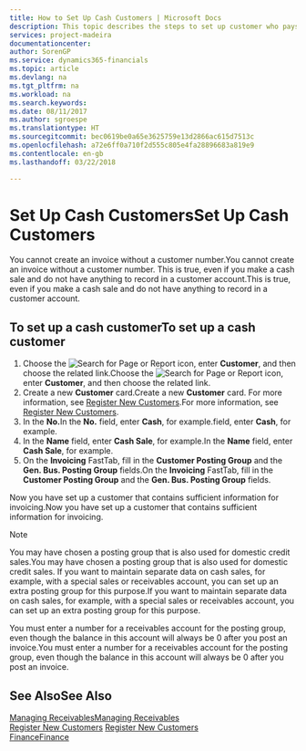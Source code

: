 ```yaml
---
title: How to Set Up Cash Customers | Microsoft Docs
description: This topic describes the steps to set up customer who pays in cash.
services: project-madeira
documentationcenter: 
author: SorenGP
ms.service: dynamics365-financials
ms.topic: article
ms.devlang: na
ms.tgt_pltfrm: na
ms.workload: na
ms.search.keywords: 
ms.date: 08/11/2017
ms.author: sgroespe
ms.translationtype: HT
ms.sourcegitcommit: bec0619be0a65e3625759e13d2866ac615d7513c
ms.openlocfilehash: a72e6ff0a710f2d555c805e4fa28896683a819e9
ms.contentlocale: en-gb
ms.lasthandoff: 03/22/2018

---
```

# <a name="set-up-cash-customers"></a><span data-ttu-id="257c8-103">Set Up Cash Customers</span><span class="sxs-lookup"><span data-stu-id="257c8-103">Set Up Cash Customers</span></span>
<span data-ttu-id="257c8-104">You cannot create an invoice without a customer number.</span><span class="sxs-lookup"><span data-stu-id="257c8-104">You cannot create an invoice without a customer number.</span></span> <span data-ttu-id="257c8-105">This is true, even if you make a cash sale and do not have anything to record in a customer account.</span><span class="sxs-lookup"><span data-stu-id="257c8-105">This is true, even if you make a cash sale and do not have anything to record in a customer account.</span></span>  

## <a name="to-set-up-a-cash-customer"></a><span data-ttu-id="257c8-106">To set up a cash customer</span><span class="sxs-lookup"><span data-stu-id="257c8-106">To set up a cash customer</span></span>  
1.  <span data-ttu-id="257c8-107">Choose the ![Search for Page or Report](media/ui-search/search_small.png "Search for Page or Report icon") icon, enter **Customer**, and then choose the related link.</span><span class="sxs-lookup"><span data-stu-id="257c8-107">Choose the ![Search for Page or Report](media/ui-search/search_small.png "Search for Page or Report icon") icon, enter **Customer**, and then choose the related link.</span></span>  
2.  <span data-ttu-id="257c8-108">Create a new **Customer** card.</span><span class="sxs-lookup"><span data-stu-id="257c8-108">Create a new **Customer** card.</span></span> <span data-ttu-id="257c8-109">For more information, see [Register New Customers](sales-how-register-new-customers.md).</span><span class="sxs-lookup"><span data-stu-id="257c8-109">For more information, see [Register New Customers](sales-how-register-new-customers.md).</span></span>
3.  <span data-ttu-id="257c8-110">In the **No.**</span><span class="sxs-lookup"><span data-stu-id="257c8-110">In the **No.**</span></span> <span data-ttu-id="257c8-111">field, enter **Cash**, for example.</span><span class="sxs-lookup"><span data-stu-id="257c8-111">field, enter **Cash**, for example.</span></span>  
4.  <span data-ttu-id="257c8-112">In the **Name** field, enter **Cash Sale**, for example.</span><span class="sxs-lookup"><span data-stu-id="257c8-112">In the **Name** field, enter **Cash Sale**, for example.</span></span>  
5.  <span data-ttu-id="257c8-113">On the **Invoicing** FastTab, fill in the **Customer Posting Group** and the **Gen. Bus. Posting Group** fields.</span><span class="sxs-lookup"><span data-stu-id="257c8-113">On the **Invoicing** FastTab, fill in the **Customer Posting Group** and the **Gen. Bus. Posting Group** fields.</span></span>  

 <span data-ttu-id="257c8-114">Now you have set up a customer that contains sufficient information for invoicing.</span><span class="sxs-lookup"><span data-stu-id="257c8-114">Now you have set up a customer that contains sufficient information for invoicing.</span></span>  

> [!NOTE]  
>  <span data-ttu-id="257c8-115">You may have chosen a posting group that is also used for domestic credit sales.</span><span class="sxs-lookup"><span data-stu-id="257c8-115">You may have chosen a posting group that is also used for domestic credit sales.</span></span> <span data-ttu-id="257c8-116">If you want to maintain separate data on cash sales, for example, with a special sales or receivables account, you can set up an extra posting group for this purpose.</span><span class="sxs-lookup"><span data-stu-id="257c8-116">If you want to maintain separate data on cash sales, for example, with a special sales or receivables account, you can set up an extra posting group for this purpose.</span></span>  
>   
>  <span data-ttu-id="257c8-117">You must enter a number for a receivables account for the posting group, even though the balance in this account will always be 0 after you post an invoice.</span><span class="sxs-lookup"><span data-stu-id="257c8-117">You must enter a number for a receivables account for the posting group, even though the balance in this account will always be 0 after you post an invoice.</span></span>  

## <a name="see-also"></a><span data-ttu-id="257c8-118">See Also</span><span class="sxs-lookup"><span data-stu-id="257c8-118">See Also</span></span>
[<span data-ttu-id="257c8-119">Managing Receivables</span><span class="sxs-lookup"><span data-stu-id="257c8-119">Managing Receivables</span></span>](receivables-manage-receivables.md)  
<span data-ttu-id="257c8-120">[Register New Customers](sales-how-register-new-customers.md)  </span><span class="sxs-lookup"><span data-stu-id="257c8-120">[Register New Customers](sales-how-register-new-customers.md)  </span></span>  
[<span data-ttu-id="257c8-121">Finance</span><span class="sxs-lookup"><span data-stu-id="257c8-121">Finance</span></span>](finance.md)  


